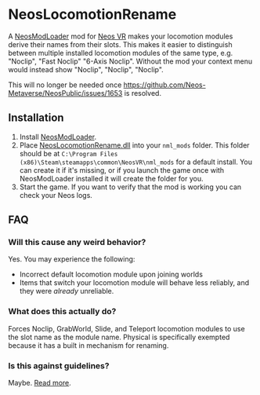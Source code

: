 # NeosLocomotionRename

A [NeosModLoader](https://github.com/zkxs/NeosModLoader) mod for [Neos VR](https://neos.com/) makes your locomotion modules derive their names from their slots. This makes it easier to distinguish between multiple installed locomotion modules of the same type, e.g. "Noclip", "Fast Noclip" "6-Axis Noclip". Without the mod your context menu would instead show "Noclip", "Noclip", "Noclip".

This will no longer be needed once https://github.com/Neos-Metaverse/NeosPublic/issues/1653 is resolved.

## Installation
1. Install [NeosModLoader](https://github.com/zkxs/NeosModLoader).
1. Place [NeosLocomotionRename.dll](https://github.com/zkxs/NeosLocomotionRename/releases/latest/download/NeosLocomotionRename.dll) into your `nml_mods` folder. This folder should be at `C:\Program Files (x86)\Steam\steamapps\common\NeosVR\nml_mods` for a default install. You can create it if it's missing, or if you launch the game once with NeosModLoader installed it will create the folder for you.
1. Start the game. If you want to verify that the mod is working you can check your Neos logs.

## FAQ
### Will this cause any weird behavior?
Yes. You may experience the following:
- Incorrect default locomotion module upon joining worlds
- Items that switch your locomotion module will behave less reliably, and they were *already* unreliable.

### What does this actually do?
Forces Noclip, GrabWorld, Slide, and Teleport locomotion modules to use the slot name as the module name. Physical is specifically exempted because it has a built in mechanism for renaming.

### Is this against guidelines?
Maybe. [Read more](https://github.com/zkxs/NeosModLoader/blob/master/doc/neos_guidelines.md).

